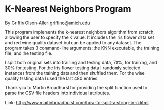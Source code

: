 K-Nearest Neighbors Program
===========================


By Griffin Olson-Allen <griffino@umich.edu>

This program implements the k-nearest neighbors algorithm from scratch, allowing the user to
specify the K value. It includes the Iris flower data set and red wine quality dataset but can be 
applied to any dataset. The program takes 3 command-line arguments: the KNN executable, 
the training file, and the testing file.

I split both original sets into training and testing data, 70%, for training, and 30% for testing. 
For the Iris flower testing data I randomly selected instances from the training data and then 
shuffled them. For the wine quality testing data I used the last 480 entries. 

Thank you to Martin Broadhurst for providing the split function used to parse the CSV file 
headers into individual attributes. 

Link: <http://www.martinbroadhurst.com/how-to-split-a-string-in-c.html>

